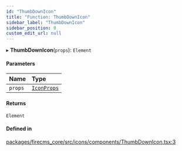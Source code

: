 ```yaml
---
id: "ThumbDownIcon"
title: "Function: ThumbDownIcon"
sidebar_label: "ThumbDownIcon"
sidebar_position: 0
custom_edit_url: null
---
```


▸ **ThumbDownIcon**(`props`): `Element`

#### Parameters

| Name | Type |
| :------ | :------ |
| `props` | [`IconProps`](../types/IconProps.md) |

#### Returns

`Element`

#### Defined in

[packages/firecms_core/src/icons/components/ThumbDownIcon.tsx:3](https://github.com/FireCMSco/firecms/blob/d45f3739/packages/firecms_core/src/icons/components/ThumbDownIcon.tsx#L3)
